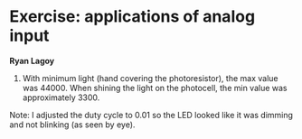 # Exercise: applications of analog input
**Ryan Lagoy**


1. With minimum light (hand covering the photoresistor), the max value was 44000. When shining the light on the photocell, the min value was approximately 3300.

Note: I adjusted the duty cycle to 0.01 so the LED looked like it was dimming and not blinking (as seen by eye).
